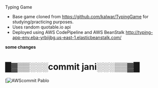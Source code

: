 Typing Game

- Base game cloned from https://github.com/kalwar/TypingGame for studying/practicing purposes.
- Uses random quotable.io api
- Deployed using AWS CodePipeline and AWS BeanStalk http://typing-app-env.eba-yrbiijbg.us-east-1.elasticbeanstalk.com/ 


**some changes**

# █▓▒▒░░░commit jani░░░▒▒▓█

[![AWS](https://img.shields.io/badge/AWS-%23FF9900.svg?style=for-the-badge&logo=amazon-aws&logoColor=white)commit Pablo